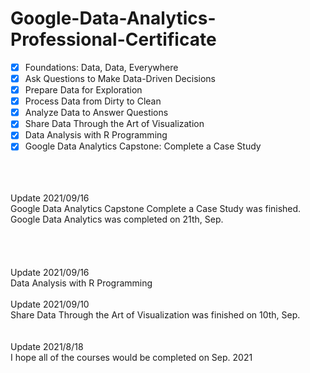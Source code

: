 # Google-Data-Analytics-Professional-Certificate

* [x] Foundations: Data, Data, Everywhere 
* [x] Ask Questions to Make Data-Driven Decisions 
* [x] Prepare Data for Exploration 
* [x] Process Data from Dirty to Clean
* [x] Analyze Data to Answer Questions
* [x] Share Data Through the Art of Visualization
* [x] Data Analysis with R Programming
* [x] Google Data Analytics Capstone: Complete a Case Study
 
<br>  
<br>    
<br>
Update 2021/09/16
<br>
Google Data Analytics Capstone Complete a Case Study was finished.
<br>
Google Data Analytics was completed on 21th, Sep.<br> 
<br>  
<br>
<br>  
<br>
 Update 2021/09/16
<br>
 Data Analysis with R Programming
<br>
<br>
 Update 2021/09/10
<br>  
 Share Data Through the Art of Visualization was finished on 10th, Sep.<br> 
<br>
<br>
Update 2021/8/18
 <br>  
I hope all of the courses would be completed on Sep. 2021
